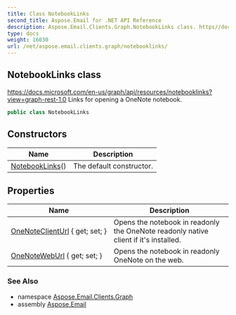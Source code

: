 ```yaml
---
title: Class NotebookLinks
second_title: Aspose.Email for .NET API Reference
description: Aspose.Email.Clients.Graph.NotebookLinks class. https//docs.microsoft.com/enus/graph/api/resources/notebooklinksviewgraphrest1.0 Links for opening a OneNote notebook
type: docs
weight: 16030
url: /net/aspose.email.clients.graph/notebooklinks/
---
```

## NotebookLinks class

https://docs.microsoft.com/en-us/graph/api/resources/notebooklinks?view=graph-rest-1.0 Links for opening a OneNote notebook.

```csharp
public class NotebookLinks
```

## Constructors

| Name | Description |
| --- | --- |
| [NotebookLinks](notebooklinks/)() | The default constructor. |

## Properties

| Name | Description |
| --- | --- |
| [OneNoteClientUrl](../../aspose.email.clients.graph/notebooklinks/onenoteclienturl/) { get; set; } | Opens the notebook in readonly the OneNote readonly native client if it's installed. |
| [OneNoteWebUrl](../../aspose.email.clients.graph/notebooklinks/onenoteweburl/) { get; set; } | Opens the notebook in readonly OneNote on the web. |

### See Also

* namespace [Aspose.Email.Clients.Graph](../../aspose.email.clients.graph/)
* assembly [Aspose.Email](../../)


